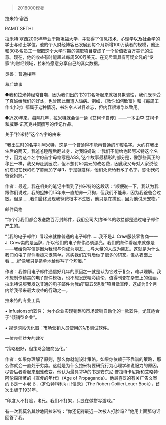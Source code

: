 # 
> 2018000模板



拉米特·塞西


RAMIT SETHI


拉米特·塞西2005年毕业于斯坦福大学，并获得了信息技术、心理学以及社会学的学士与硕士学位。他的个人财经博客已发展到每个月新增100万读者的规模，他还和30多名员工一起把这个大学时期的兼职项目变成了一个价值数百万美元的生意。现在，他的收益有时能超过每周500万美元。在充斥着具有可疑文凭的“专家”的财经领域，拉米特愿意分享自己的真实数据。

灵兽：普通楼燕


幕后故事

●我和拉米特经常自嘲，因为我们出的书的书名听起来就极具欺骗性，我们既享受了真诚给我们的好处，也曾因此而遭人诟病。例如，《教你如何致富》和《每周工作4小时》都属于这种情况，书名令人过目难忘，但内容很难学以致用。

●近20年来，每隔几年，拉米特就会读一读《艾柯卡自传》——一本由李·艾柯卡和威廉·诺瓦克共同撰写的传记作品。


关于“拉米特”这个名字的由来

“我出生时的名字叫阿米特，这是一个普通得不能再普通的印度名字。大约在我出生后的两天，我爸爸睡醒后翻过身，对我妈妈说：‘我们不能给他起阿米特这个名字，因为这个名字的首字母缩写是ASS。’这个故事最精彩的部分是，像那些真正的移民一样，我父母赶到医院，但不想付50美元的改名费，因此我父母对人家说他们忘记在我的名字前面加字母R，于是就这样，他们免费给我改了名字。感谢我的爸爸妈妈。”


作者：最近，我在相关的笔记中看到了拉米特的这段话：“顺便说一下，我认为我跟你们说过，我的姐妹们15年来一直想养一只狗，但我们不能养，因为我爸爸会过敏。但是……我们最终发现我爸爸根本不过敏，他只是在撒谎，因为他讨厌宠物。”




邮件风格

“每个月我们都会发送数百万封邮件，我们公司大约99%的收益都是通过电子邮件产生的。

“（我的电子邮件）看起来就像普通的电子邮件……我不是J. Crew服装零售商——J. Crew卖的是品牌，所以他们的电子邮件必须漂亮。我们的邮件看起来就像是——我给你写信是因为我想与你成为朋友……与大量的人成为朋友。这就是为什么我们的电子邮件看起来很简单。其实我们在背后做了很多的研究，但从表面上看……好像我只是简单地给你写了个短笺。”


作者：我停用电子邮件通信好几年的原因之一就是认为它过于复杂，难以理解。我不想制作精美的电子邮件模板，也不想发送精彩绝伦、值得刊登在杂志上的信函。拉米特说服我发送普通的电子邮件为我的“周五5连发”项目做宣传，这成为6个月内给我带来最大收益的行动之一。




拉米特的专业工具

• Infusionsoft软件： 为小企业实现销售和市场营销自动化的一款软件，尤其适合于“倾销型企业”。

• 视觉网站优化器：市场营销人员使用的A/B测试软件。


一位良师益友的建议

“策略很好，但策略会被商品化。”


作者：如果你理解了原则，那么你就能设计策略。如果你依赖于不靠谱的策略，那么你就会一直处于劣势。这就是为什么拉米特要研究行为心理学和说服力的原因，尽管后者看起来很难改变。他认为最具才华的书是安东尼·普拉特卡尼斯和艾略特·阿伦森所著的《宣传的年代》（Age of Propaganda）。他最喜欢的有关广告文案的书是一本老书：《罗伯特科利尔书信录》（The Robert Collier Letter Book），首次出版于1931年。




“印度人不打脸，老兄。我们不打架，只是在做拼写游戏。”

有一次我莫名其妙地问拉米特：“你还记得最近一次被人打脸吗？”他用上面那句话回答了我。

